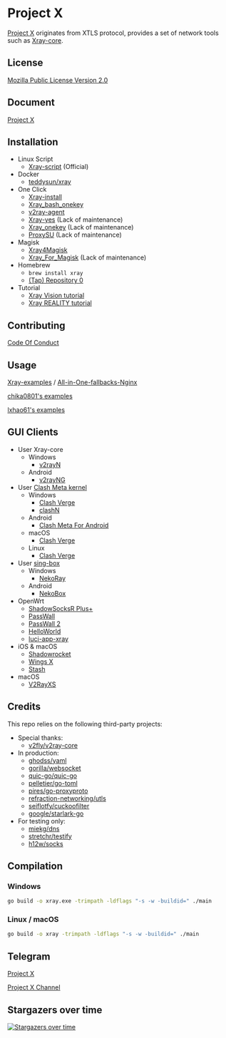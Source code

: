 # Project X

[Project X](https://github.com/XTLS) originates from XTLS protocol, provides a set of network tools such as [Xray-core](https://github.com/XTLS/Xray-core).

## License

[Mozilla Public License Version 2.0](https://github.com/XTLS/Xray-core/blob/main/LICENSE)

## Document

[Project X](https://xtls.github.io/Xray-docs-next/config/)

## Installation

- Linux Script
  - [Xray-script](https://github.com/kirin10000/Xray-script) (Official)
- Docker
  - [teddysun/xray](https://hub.docker.com/r/teddysun/xray)
- One Click
  - [Xray-install](https://github.com/XTLS/Xray-install)
  - [Xray_bash_onekey](https://github.com/hello-yunshu/Xray_bash_onekey)
  - [v2ray-agent](https://github.com/mack-a/v2ray-agent)
  - [Xray-yes](https://github.com/jiuqi9997/Xray-yes) (Lack of maintenance)
  - [Xray_onekey](https://github.com/wulabing/Xray_onekey) (Lack of maintenance)
  - [ProxySU](https://github.com/proxysu/ProxySU) (Lack of maintenance)
- Magisk
  - [Xray4Magisk](https://github.com/CerteKim/Xray4Magisk)
  - [Xray_For_Magisk](https://github.com/E7KMbb/Xray_For_Magisk) (Lack of maintenance)
- Homebrew
  - `brew install xray`
  - [(Tap) Repository 0](https://github.com/N4FA/homebrew-xray)
- Tutorial
  - [Xray Vision tutorial](https://github.com/chika0801/Xray-install)
  - [Xray REALITY tutorial](https://cscot.pages.dev/2023/03/02/Xray-REALITY-tutorial/)

## Contributing
[Code Of Conduct](https://github.com/XTLS/Xray-core/blob/main/CODE_OF_CONDUCT.md)

## Usage

[Xray-examples](https://github.com/XTLS/Xray-examples) / [All-in-One-fallbacks-Nginx](https://github.com/XTLS/Xray-examples/tree/main/All-in-One-fallbacks-Nginx)

[chika0801's examples](https://github.com/chika0801/Xray-examples)

[lxhao61's examples](https://github.com/lxhao61/integrated-examples)

## GUI Clients

- User Xray-core
  - Windows
    - [v2rayN](https://github.com/2dust/v2rayN)
  - Android
    - [v2rayNG](https://github.com/2dust/v2rayNG)
- User [Clash Meta kernel](https://github.com/MetaCubeX/Clash.Meta)
  - Windows
    - [Clash Verge](https://github.com/zzzgydi/clash-verge)
    - [clashN](https://github.com/2dust/clashN)
  - Android
    - [Clash Meta For Android](https://github.com/MetaCubeX/ClashMetaForAndroid)
  - macOS
    - [Clash Verge](https://github.com/zzzgydi/clash-verge)
  - Linux
    - [Clash Verge](https://github.com/zzzgydi/clash-verge)
- User [sing-box](https://github.com/SagerNet/sing-box)
  - Windows
    - [NekoRay](https://github.com/MatsuriDayo/nekoray)
  - Android
    - [NekoBox](https://github.com/MatsuriDayo/NekoBoxForAndroid)
- OpenWrt
  - [ShadowSocksR Plus+](https://github.com/fw876/helloworld)
  - [PassWall](https://github.com/xiaorouji/openwrt-passwall)
  - [PassWall 2](https://github.com/xiaorouji/openwrt-passwall2)
  - [HelloWorld](https://github.com/jerrykuku/luci-app-vssr)
  - [luci-app-xray](https://github.com/yichya/luci-app-xray)
- iOS & macOS
  - [Shadowrocket](https://apps.apple.com/app/shadowrocket/id932747118)
  - [Wings X](https://apps.apple.com/app/wings-x-client/id6446119727)
  - [Stash](https://apps.apple.com/app/stash/id1596063349)
- macOS
  - [V2RayXS](https://github.com/tzmax/V2RayXS)

## Credits

This repo relies on the following third-party projects:

- Special thanks:
  - [v2fly/v2ray-core](https://github.com/v2fly/v2ray-core)
- In production:
  - [ghodss/yaml](https://github.com/ghodss/yaml)
  - [gorilla/websocket](https://github.com/gorilla/websocket)
  - [quic-go/quic-go](https://github.com/quic-go/quic-go)
  - [pelletier/go-toml](https://github.com/pelletier/go-toml)
  - [pires/go-proxyproto](https://github.com/pires/go-proxyproto)
  - [refraction-networking/utls](https://github.com/refraction-networking/utls)
  - [seiflotfy/cuckoofilter](https://github.com/seiflotfy/cuckoofilter)
  - [google/starlark-go](https://github.com/google/starlark-go)
- For testing only:
  - [miekg/dns](https://github.com/miekg/dns)
  - [stretchr/testify](https://github.com/stretchr/testify)
  - [h12w/socks](https://github.com/h12w/socks)

## Compilation

### Windows

```bash
go build -o xray.exe -trimpath -ldflags "-s -w -buildid=" ./main
```

### Linux / macOS

```bash
go build -o xray -trimpath -ldflags "-s -w -buildid=" ./main
```

## Telegram

[Project X](https://t.me/projectXray)

[Project X Channel](https://t.me/projectXtls)

## Stargazers over time

[![Stargazers over time](https://starchart.cc/XTLS/Xray-core.svg)](https://starchart.cc/XTLS/Xray-core)
